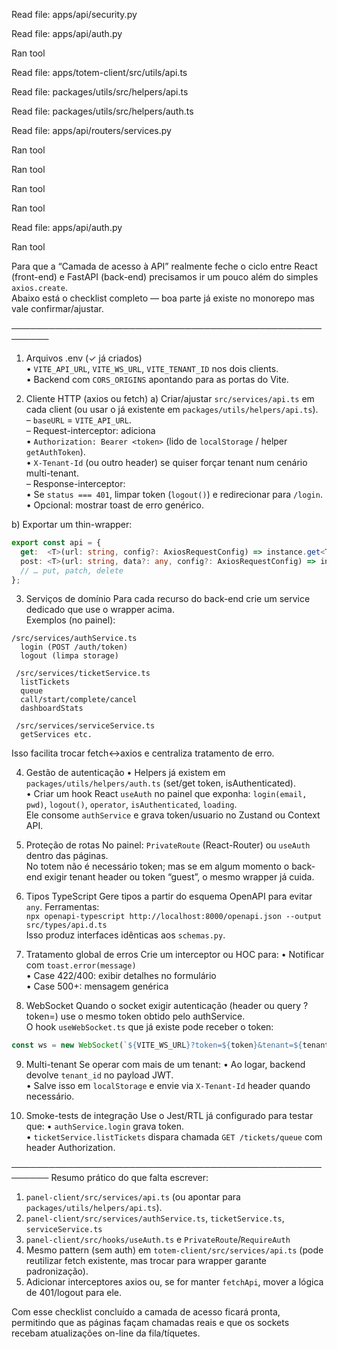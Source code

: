 Read file: apps/api/security.py

Read file: apps/api/auth.py

Ran tool

Read file: apps/totem-client/src/utils/api.ts

Read file: packages/utils/src/helpers/api.ts

Read file: packages/utils/src/helpers/auth.ts

Read file: apps/api/routers/services.py

Ran tool

Ran tool

Ran tool

Ran tool

Read file: apps/api/auth.py

Ran tool

Para que a “Camada de acesso à API” realmente feche o ciclo entre React (front-end) e FastAPI (back-end) precisamos ir um pouco além do simples `axios.create`.  
Abaixo está o checklist completo ― boa parte já existe no monorepo mas vale confirmar/ajustar.

────────────────────────────────────────────────────────
1. Arquivos .env (✓ já criados)  
• `VITE_API_URL`, `VITE_WS_URL`, `VITE_TENANT_ID` nos dois clients.  
• Backend com `CORS_ORIGINS` apontando para as portas do Vite.

2. Cliente HTTP (axios ou fetch)
a) Criar/ajustar `src/services/api.ts` em cada client (ou usar o já existente em `packages/utils/helpers/api.ts`).  
   – `baseURL` = `VITE_API_URL`.  
   – Request-interceptor: adiciona  
       • `Authorization: Bearer <token>` (lido de `localStorage` / helper `getAuthToken`).  
       • `X-Tenant-Id` (ou outro header) se quiser forçar tenant num cenário multi-tenant.  
   – Response-interceptor:  
       • Se `status === 401`, limpar token (`logout()`) e redirecionar para `/login`.  
       • Opcional: mostrar toast de erro genérico.

b) Exportar um thin-wrapper:

```ts
export const api = {
  get:  <T>(url: string, config?: AxiosRequestConfig) => instance.get<T>(url, config),
  post: <T>(url: string, data?: any, config?: AxiosRequestConfig) => instance.post<T>(url, data, config),
  // … put, patch, delete
};
```

3. Serviços de domínio
Para cada recurso do back-end crie um service dedicado que use o wrapper acima.  
Exemplos (no painel):

```
/src/services/authService.ts
  login (POST /auth/token)
  logout (limpa storage)

 /src/services/ticketService.ts
  listTickets
  queue
  call/start/complete/cancel
  dashboardStats

 /src/services/serviceService.ts
  getServices etc.
```

Isso facilita trocar fetch↔axios e centraliza tratamento de erro.

4. Gestão de autenticação
• Helpers já existem em `packages/utils/helpers/auth.ts` (set/get token, isAuthenticated).  
• Criar um hook React `useAuth` no painel que exponha:
  `login(email, pwd)`, `logout()`, `operator`, `isAuthenticated`, `loading`.  
  Ele consome `authService` e grava token/usuario no Zustand ou Context API.

5. Proteção de rotas
No painel: `PrivateRoute` (React-Router) ou `useAuth` dentro das páginas.  
No totem não é necessário token; mas se em algum momento o back-end exigir tenant header ou token “guest”, o mesmo wrapper já cuida.

6. Tipos TypeScript
Gere tipos a partir do esquema OpenAPI para evitar `any`. Ferramentas:  
`npx openapi-typescript http://localhost:8000/openapi.json --output src/types/api.d.ts`  
Isso produz interfaces idênticas aos `schemas.py`.

7. Tratamento global de erros
Crie um interceptor ou HOC para:
• Notificar com `toast.error(message)`  
• Case 422/400: exibir detalhes no formulário  
• Case 500+: mensagem genérica

8. WebSocket
Quando o socket exigir autenticação (header ou query ?token=) use o mesmo token obtido pelo authService.  
O hook `useWebSocket.ts` que já existe pode receber o token:

```ts
const ws = new WebSocket(`${VITE_WS_URL}?token=${token}&tenant=${tenantId}&type=operator`);
```

9. Multi-tenant
Se operar com mais de um tenant:
• Ao logar, backend devolve `tenant_id` no payload JWT.  
• Salve isso em `localStorage` e envie via `X-Tenant-Id` header quando necessário.

10. Smoke-tests de integração
Use o Jest/RTL já configurado para testar que:
• `authService.login` grava token.  
• `ticketService.listTickets` dispara chamada `GET /tickets/queue` com header Authorization.

────────────────────────────────────────────────────────
Resumo prático do que falta escrever:

1. `panel-client/src/services/api.ts` (ou apontar para `packages/utils/helpers/api.ts`).  
2. `panel-client/src/services/authService.ts`, `ticketService.ts`, `serviceService.ts`  
3. `panel-client/src/hooks/useAuth.ts` e `PrivateRoute`/`RequireAuth`  
4. Mesmo pattern (sem auth) em `totem-client/src/services/api.ts` (pode reutilizar fetch existente, mas trocar para wrapper garante padronização).  
5. Adicionar interceptores axios ou, se for manter `fetchApi`, mover a lógica de 401/logout para ele.

Com esse checklist concluído a camada de acesso ficará pronta, permitindo que as páginas façam chamadas reais e que os sockets recebam atualizações on-line da fila/tíquetes.